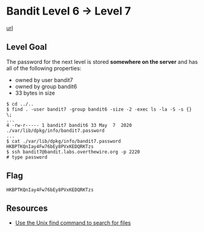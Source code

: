 # Bandit Level 6 → Level 7

[url](https://overthewire.org/wargames/bandit/bandit7.html)

## Level Goal

The password for the next level is stored **somewhere on the server** and has all of the following properties:

-   owned by user bandit7
-   owned by group bandit6
-   33 bytes in size

```
$ cd ../..
$ find . -user bandit7 -group bandit6 -size -2 -exec ls -la -S -s {} \;
...
4 -rw-r----- 1 bandit7 bandit6 33 May  7  2020 ./var/lib/dpkg/info/bandit7.password
...
$ cat ./var/lib/dpkg/info/bandit7.password
HKBPTKQnIay4Fw76bEy8PVxKEDQRKTzs
$ ssh bandit7@bandit.labs.overthewire.org -p 2220
# type password
```

## Flag

`HKBPTKQnIay4Fw76bEy8PVxKEDQRKTzs`

## Resources
+ [Use the Unix find command to search for files](https://kb.iu.edu/d/admm)